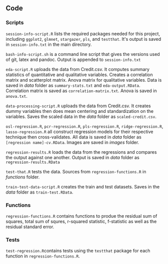 ## Code

### Scripts

`session-info-script.R` lists the required packages needed for this project, including `ggplot2`, `glmnet`, `stargazer`, `pls`, and `testthat`. It's output is saved in `session-info.txt` in the main directory.

`bash-info-script.sh` is a command line script that gives the versions used of git, latex and pandoc. Output is appended to `session-info.txt`

`eda-script.R` uploads the data from Credit.csv. It computes summary statistics of quantitative and qualitative variables. Creates a correlation matrix and scatterplot matrix. Anova matrix for qualitative variables. Data is saved in _data_ folder as `summary-stats.txt` and `eda-output.RData`. Correlation matrix is saved as `correlation-matrix.txt`. Anova is saved in `anova.txt`.

`data-processing-script.R` uploads the data from Credit.csv. It creates dummy variables then does mean centering and standardization on the variables. Saves the scaled data in the _data_ folder as `scaled-credit.csv`.

`osl-regression.R`, `pcr-regression.R`, `pls-regression.R`, `ridge-regression.R`, `lasso-regression.R` all construct regression models for their respective technique then cross-validates. All data is saved in _data_ folder as `[regression name]-cv.RData`. Images are saved in _images_ folder.

`regression-results.R` loads the data from the regressions and compares the output against one another. Output is saved in _data_ folder as `regression-results.RData`

`test-that.R` tests the data. Sources from `regression-functions.R` in _functions_ folder.

`train-test-data-script.R` creates the train and test datasets. Saves in the _data_ folder as `train-test.RData`.

### Functions

`regression-functions.R` contains functions to produe the residual sum of squares, total sum of squres, r-squared statistic, f-statistic as well as the residual standard error.

### Tests

`test-regression.R`contains tests using the `testthat` package for each function in `regression-functions.R`.

